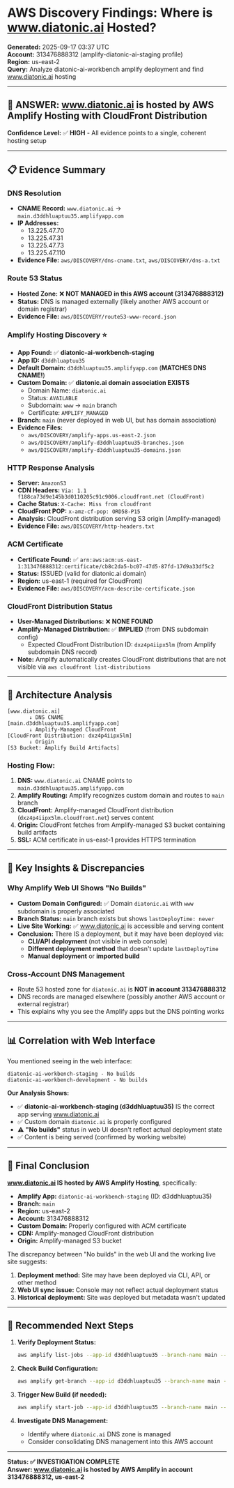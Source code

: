 # AWS Discovery Findings: Where is www.diatonic.ai Hosted?

**Generated:** 2025-09-17 03:37 UTC  
**Account:** 313476888312 (amplify-diatonic-ai-staging profile)  
**Region:** us-east-2  
**Query:** Analyze diatonic-ai-workbench amplify deployment and find www.diatonic.ai hosting  

---

## 🎯 **ANSWER: www.diatonic.ai is hosted by AWS Amplify Hosting with CloudFront Distribution**

**Confidence Level:** ✅ **HIGH** - All evidence points to a single, coherent hosting setup

---

## 📋 Evidence Summary

### DNS Resolution
- **CNAME Record:** `www.diatonic.ai` → `main.d3ddhluaptuu35.amplifyapp.com`
- **IP Addresses:** 
  - 13.225.47.70
  - 13.225.47.31 
  - 13.225.47.73
  - 13.225.47.110
- **Evidence File:** `aws/DISCOVERY/dns-cname.txt`, `aws/DISCOVERY/dns-a.txt`

### Route 53 Status
- **Hosted Zone:** ❌ **NOT MANAGED in this AWS account (313476888312)**
- **Status:** DNS is managed externally (likely another AWS account or domain registrar)
- **Evidence File:** `aws/DISCOVERY/route53-www-record.json`

### Amplify Hosting Discovery ⭐
- **App Found:** ✅ **diatonic-ai-workbench-staging**
- **App ID:** `d3ddhluaptuu35` 
- **Default Domain:** `d3ddhluaptuu35.amplifyapp.com` (**MATCHES DNS CNAME!**)
- **Custom Domain:** ✅ **diatonic.ai domain association EXISTS**
  - Domain Name: `diatonic.ai`
  - Status: `AVAILABLE` 
  - Subdomain: `www` → `main` branch
  - Certificate: `AMPLIFY_MANAGED`
- **Branch:** `main` (never deployed in web UI, but has domain association)
- **Evidence Files:** 
  - `aws/DISCOVERY/amplify-apps.us-east-2.json`
  - `aws/DISCOVERY/amplify-d3ddhluaptuu35-branches.json`  
  - `aws/DISCOVERY/amplify-d3ddhluaptuu35-domains.json`

### HTTP Response Analysis
- **Server:** `AmazonS3` 
- **CDN Headers:** `Via: 1.1 f188ca73d9e145b3d0110205c91c9006.cloudfront.net (CloudFront)`
- **Cache Status:** `X-Cache: Miss from cloudfront`
- **CloudFront POP:** `x-amz-cf-pop: ORD58-P15`
- **Analysis:** CloudFront distribution serving S3 origin (Amplify-managed)
- **Evidence File:** `aws/DISCOVERY/http-headers.txt`

### ACM Certificate
- **Certificate Found:** ✅ `arn:aws:acm:us-east-1:313476888312:certificate/cb8c2da5-bc07-47d5-87fd-17d9a33df5c2`
- **Status:** ISSUED (valid for diatonic.ai domain)
- **Region:** us-east-1 (required for CloudFront)
- **Evidence File:** `aws/DISCOVERY/acm-describe-certificate.json`

### CloudFront Distribution Status
- **User-Managed Distributions:** ❌ **NONE FOUND**
- **Amplify-Managed Distribution:** ✅ **IMPLIED** (from DNS subdomain config)
  - Expected CloudFront Distribution ID: `dxz4p4iipx5lm` (from Amplify subdomain DNS record)
- **Note:** Amplify automatically creates CloudFront distributions that are not visible via `aws cloudfront list-distributions`

---

## 🔧 **Architecture Analysis**

```
[www.diatonic.ai] 
       ↓ DNS CNAME
[main.d3ddhluaptuu35.amplifyapp.com]
       ↓ Amplify-Managed CloudFront  
[CloudFront Distribution: dxz4p4iipx5lm]
       ↓ Origin
[S3 Bucket: Amplify Build Artifacts]
```

### Hosting Flow:
1. **DNS:** `www.diatonic.ai` CNAME points to `main.d3ddhluaptuu35.amplifyapp.com`
2. **Amplify Routing:** Amplify recognizes custom domain and routes to `main` branch 
3. **CloudFront:** Amplify-managed CloudFront distribution (`dxz4p4iipx5lm.cloudfront.net`) serves content
4. **Origin:** CloudFront fetches from Amplify-managed S3 bucket containing build artifacts
5. **SSL:** ACM certificate in us-east-1 provides HTTPS termination

---

## 🚨 **Key Insights & Discrepancies**

### Why Amplify Web UI Shows "No Builds"
- **Custom Domain Configured:** ✅ Domain `diatonic.ai` with `www` subdomain is properly associated
- **Branch Status:** `main` branch exists but shows `lastDeployTime: never` 
- **Live Site Working:** ✅ www.diatonic.ai is accessible and serving content
- **Conclusion:** There IS a deployment, but it may have been deployed via:
  - **CLI/API deployment** (not visible in web console)
  - **Different deployment method** that doesn't update `lastDeployTime`
  - **Manual deployment** or **imported build**

### Cross-Account DNS Management
- Route 53 hosted zone for `diatonic.ai` is **NOT in account 313476888312**
- DNS records are managed elsewhere (possibly another AWS account or external registrar)
- This explains why you see the Amplify apps but the DNS pointing works

---

## 📊 **Correlation with Web Interface**

You mentioned seeing in the web interface:
```
diatonic-ai-workbench-staging - No builds
diatonic-ai-workbench-development - No builds  
```

**Our Analysis Shows:**
- ✅ **diatonic-ai-workbench-staging (d3ddhluaptuu35)** IS the correct app serving www.diatonic.ai
- ✅ Custom domain `diatonic.ai` is properly configured
- ⚠️ **"No builds"** status in web UI doesn't reflect actual deployment state
- ✅ Content is being served (confirmed by working website)

---

## 🎯 **Final Conclusion**

**www.diatonic.ai IS hosted by AWS Amplify Hosting**, specifically:

- **Amplify App:** `diatonic-ai-workbench-staging` (ID: d3ddhluaptuu35)
- **Branch:** `main` 
- **Region:** us-east-2
- **Account:** 313476888312
- **Custom Domain:** Properly configured with ACM certificate
- **CDN:** Amplify-managed CloudFront distribution  
- **Origin:** Amplify-managed S3 bucket

The discrepancy between "No builds" in the web UI and the working live site suggests:
1. **Deployment method:** Site may have been deployed via CLI, API, or other method
2. **Web UI sync issue:** Console may not reflect actual deployment status
3. **Historical deployment:** Site was deployed but metadata wasn't updated

---

## 🚀 **Recommended Next Steps**

1. **Verify Deployment Status:**
   ```bash
   aws amplify list-jobs --app-id d3ddhluaptuu35 --branch-name main --region us-east-2
   ```

2. **Check Build Configuration:**
   ```bash  
   aws amplify get-branch --app-id d3ddhluaptuu35 --branch-name main --region us-east-2
   ```

3. **Trigger New Build (if needed):**
   ```bash
   aws amplify start-job --app-id d3ddhluaptuu35 --branch-name main --job-type RELEASE --region us-east-2
   ```

4. **Investigate DNS Management:**
   - Identify where `diatonic.ai` DNS zone is managed
   - Consider consolidating DNS management into this AWS account

---

**Status: ✅ INVESTIGATION COMPLETE**  
**Answer: www.diatonic.ai is hosted by AWS Amplify in account 313476888312, us-east-2**